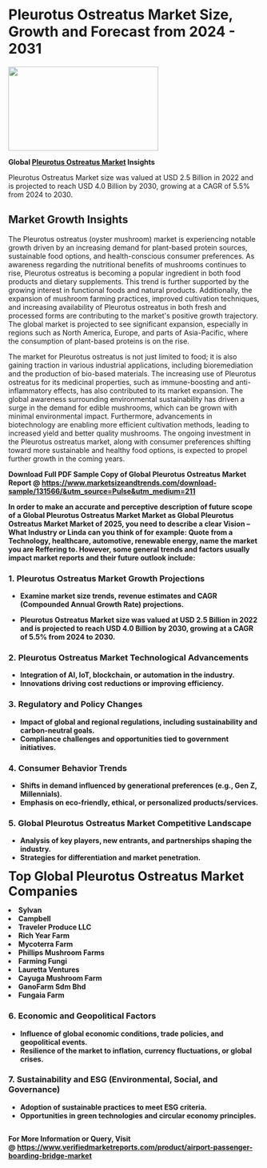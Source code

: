 <H1>Pleurotus Ostreatus Market Size, Growth and Forecast from 2024 - 2031</H1><img class="aligncenter size-medium wp-image-584254" src="https://thirdeyenews.in/wp-content/uploads/2024/09/Global-Market-Research-300x168.jpeg" alt="" width="300" height="168" /><p><strong>Global&nbsp;<a href="https://www.marketsizeandtrends.com/download-sample/131566/&amp;utm_source=Pulse&amp;utm_medium=211">Pleurotus Ostreatus Market</a> Insights</strong></p><p>Pleurotus Ostreatus Market size was valued at USD 2.5 Billion in 2022 and is projected to reach USD 4.0 Billion by 2030, growing at a CAGR of 5.5% from 2024 to 2030.</p><p><h2>Market Growth Insights</h2> <p>The Pleurotus ostreatus (oyster mushroom) market is experiencing notable growth driven by an increasing demand for plant-based protein sources, sustainable food options, and health-conscious consumer preferences. As awareness regarding the nutritional benefits of mushrooms continues to rise, Pleurotus ostreatus is becoming a popular ingredient in both food products and dietary supplements. This trend is further supported by the growing interest in functional foods and natural products. Additionally, the expansion of mushroom farming practices, improved cultivation techniques, and increasing availability of Pleurotus ostreatus in both fresh and processed forms are contributing to the market's positive growth trajectory. The global market is projected to see significant expansion, especially in regions such as North America, Europe, and parts of Asia-Pacific, where the consumption of plant-based proteins is on the rise.</p> <p><strong></strong></p> <p>The market for Pleurotus ostreatus is not just limited to food; it is also gaining traction in various industrial applications, including bioremediation and the production of bio-based materials. The increasing use of Pleurotus ostreatus for its medicinal properties, such as immune-boosting and anti-inflammatory effects, has also contributed to its market expansion. The global awareness surrounding environmental sustainability has driven a surge in the demand for edible mushrooms, which can be grown with minimal environmental impact. Furthermore, advancements in biotechnology are enabling more efficient cultivation methods, leading to increased yield and better quality mushrooms. The ongoing investment in the Pleurotus ostreatus market, along with consumer preferences shifting toward more sustainable and healthy food options, is expected to propel further growth in the coming years.</p> <p><strong></p><p><span class=""><strong>Download Full PDF Sample Copy of Global Pleurotus Ostreatus Market Report</strong> @ <a href="https://www.marketsizeandtrends.com/download-sample/131566/&amp;utm_source=Pulse&amp;utm_medium=211" target="_blank">https://www.marketsizeandtrends.com/download-sample/131566/&amp;utm_source=Pulse&amp;utm_medium=211</a></span></p><p>In order to make an accurate and perceptive description of future scope of a Global&nbsp;Pleurotus Ostreatus Market Market as Global&nbsp;Pleurotus Ostreatus Market Market of 2025, you need to describe a clear Vision &ndash; What Industry or Linda can you think of for example: Quote from a Technology, healthcare, automotive, renewable energy, name the market you are Reffering to. However, some general trends and factors usually impact market reports and their future outlook include:</p><h3>1.&nbsp;<strong>Pleurotus Ostreatus Market Growth Projections</strong></h3><ul><li>Examine market size trends, revenue estimates and CAGR (Compounded Annual Growth Rate) projections.</li><li><p>Pleurotus Ostreatus Market size was valued at USD 2.5 Billion in 2022 and is projected to reach USD 4.0 Billion by 2030, growing at a CAGR of 5.5% from 2024 to 2030.</p></li></ul><h3>2.&nbsp;<strong>Pleurotus Ostreatus Market Technological Advancements</strong></h3><ul><li>Integration of AI, IoT, blockchain, or automation in the industry.</li><li>Innovations driving cost reductions or improving efficiency.</li></ul><h3>3.&nbsp;<strong>Regulatory and Policy Changes</strong></h3><ul><li>Impact of global and regional regulations, including sustainability and carbon-neutral goals.</li><li>Compliance challenges and opportunities tied to government initiatives.</li></ul><h3>4.&nbsp;<strong>Consumer Behavior Trends</strong></h3><ul><li>Shifts in demand influenced by generational preferences (e.g., Gen Z, Millennials).</li><li>Emphasis on eco-friendly, ethical, or personalized products/services.</li></ul><h3>5.&nbsp;<strong>Global Pleurotus Ostreatus Market Competitive Landscape</strong></h3><ul><li>Analysis of key players, new entrants, and partnerships shaping the industry.</li><li>Strategies for differentiation and market penetration.</li></ul><p data-pm-slice="1 1 []"><span style="color: inherit; font-family: inherit; font-size: 25px;">Top Global Pleurotus Ostreatus Market Companies</span></p><div class="" data-test-id=""><p><li>Sylvan</li><li> Campbell</li><li> Traveler Produce LLC</li><li> Rich Year Farm</li><li> Mycoterra Farm</li><li> Phillips Mushroom Farms</li><li> Farming Fungi</li><li> Lauretta Ventures</li><li> Cayuga Mushroom Farm</li><li> GanoFarm Sdm Bhd</li><li> Fungaia Farm</li></p></div><h3>6.&nbsp;<strong>Economic and Geopolitical Factors</strong></h3><ul><li>Influence of global economic conditions, trade policies, and geopolitical events.</li><li>Resilience of the market to inflation, currency fluctuations, or global crises.</li></ul><h3>7.&nbsp;<strong>Sustainability and ESG (Environmental, Social, and Governance)</strong></h3><ul><li>Adoption of sustainable practices to meet ESG criteria.</li><li>Opportunities in green technologies and circular economy principles.</li></ul><h2><strong style="font-size: 14px;">For More Information or Query, Visit @&nbsp;</strong><a style="background-color: #ffffff; font-size: 14px;" href="https://www.marketsizeandtrends.com/report/pleurotus-ostreatus-market/" target="_blank">https://www.verifiedmarketreports.com/product/airport-passenger-boarding-bridge-market</a></h2>

